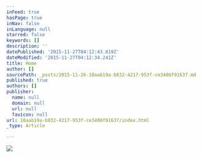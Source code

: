 ```yaml
---
inFeed: true
hasPage: true
inNav: false
inLanguage: null
starred: false
keywords: []
description: ''
datePublished: '2015-11-27T04:12:43.819Z'
dateModified: '2015-11-27T04:12:34.241Z'
title: Home
author: []
sourcePath: _posts/2015-11-26-10aab19a-b832-4217-953f-ce3486f91637.md
published: true
authors: []
publisher:
  name: null
  domain: null
  url: null
  favicon: null
url: 10aab19a-b832-4217-953f-ce3486f91637/index.html
_type: Article

---
```

![](https://the-grid-user-content.s3-us-west-2.amazonaws.com/371f108a-ca75-425e-a947-6ecbc266a59b.jpg)